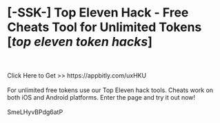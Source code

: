 # [-SSK-] Top Eleven Hack - Free Cheats Tool for Unlimited Tokens [*top eleven token hacks*]
<br>
<br>Click Here to Get >> https://appbitly.com/uxHKU

<br>
<br>For unlimited free tokens use our Top Eleven hack tools. Cheats work on both iOS and Android platforms. Enter the page and try it out now!
<br>
<br>SmeLHyvBPdg6atP

